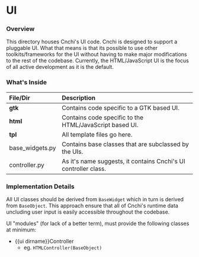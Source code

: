 # UI
### Overview
This directory houses Cnchi's UI code. Cnchi is designed to support a pluggable UI. What that means is that its possible to use other toolkits/frameworks for the UI without having to make major modifications to the rest of the codebase. Currently, the HTML/JavaScript UI is the focus of all active development as it is the default.
### What's Inside
|File/Dir|Description|
|:---|:---|
|**gtk**|Contains code specific to a GTK based UI.|
|**html**|Contains code specific to the HTML/JavaScript based UI.|
|**tpl**|All template files go here.|
|base_widgets.py|Contains base classes that are subclassed by the UIs.|
|controller.py|As it's name suggests, it contains Cnchi's UI controller class.|

### Implementation Details
All UI classes should be derived from `BaseWidget` which in turn is derived from `BaseObject`. This approach ensure that all of Cnchi's runtime data uncluding user input is easily accessible throughout the codebase.

UI "modules" (for lack of a better term), must provide the following classes at minimum:
* {{ui dirname}}Controller
  - eg. `HTMLController(BaseObject)`
